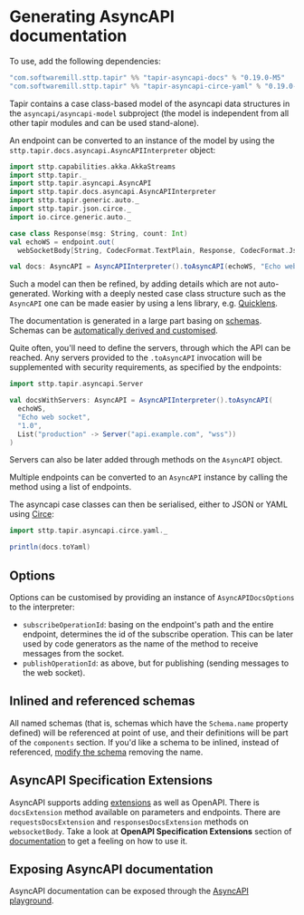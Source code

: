 # Generating AsyncAPI documentation

To use, add the following dependencies:

```scala
"com.softwaremill.sttp.tapir" %% "tapir-asyncapi-docs" % "0.19.0-M5"
"com.softwaremill.sttp.tapir" %% "tapir-asyncapi-circe-yaml" % "0.19.0-M5"
```

Tapir contains a case class-based model of the asyncapi data structures in the `asyncapi/asyncapi-model` subproject (the
model is independent from all other tapir modules and can be used stand-alone).
 
An endpoint can be converted to an instance of the model by using the `sttp.tapir.docs.asyncapi.AsyncAPIInterpreter` 
object:

```scala
import sttp.capabilities.akka.AkkaStreams
import sttp.tapir._
import sttp.tapir.asyncapi.AsyncAPI
import sttp.tapir.docs.asyncapi.AsyncAPIInterpreter
import sttp.tapir.generic.auto._
import sttp.tapir.json.circe._
import io.circe.generic.auto._

case class Response(msg: String, count: Int)
val echoWS = endpoint.out(
  webSocketBody[String, CodecFormat.TextPlain, Response, CodecFormat.Json](AkkaStreams))

val docs: AsyncAPI = AsyncAPIInterpreter().toAsyncAPI(echoWS, "Echo web socket", "1.0")
```

Such a model can then be refined, by adding details which are not auto-generated. Working with a deeply nested case 
class structure such as the `AsyncAPI` one can be made easier by using a lens library, e.g. [Quicklens](https://github.com/adamw/quicklens).

The documentation is generated in a large part basing on [schemas](endpoint/codecs.md#schemas). Schemas can be
[automatically derived and customised](endpoint/customtypes.md#schema-derivation).

Quite often, you'll need to define the servers, through which the API can be reached. Any servers provided to the 
`.toAsyncAPI` invocation will be supplemented with security requirements, as specified by the endpoints:

```scala
import sttp.tapir.asyncapi.Server

val docsWithServers: AsyncAPI = AsyncAPIInterpreter().toAsyncAPI(
  echoWS, 
  "Echo web socket", 
  "1.0",
  List("production" -> Server("api.example.com", "wss"))
)
```

Servers can also be later added through methods on the `AsyncAPI` object.

Multiple endpoints can be converted to an `AsyncAPI` instance by calling the method using a list of endpoints.

The asyncapi case classes can then be serialised, either to JSON or YAML using [Circe](https://circe.github.io/circe/):

```scala
import sttp.tapir.asyncapi.circe.yaml._

println(docs.toYaml)
```

## Options

Options can be customised by providing an instance of `AsyncAPIDocsOptions` to the interpreter:

* `subscribeOperationId`: basing on the endpoint's path and the entire endpoint, determines the id of the subscribe 
  operation. This can be later used by code generators as the name of the method to receive messages from the socket.
* `publishOperationId`: as above, but for publishing (sending messages to the web socket).

## Inlined and referenced schemas

All named schemas (that is, schemas which have the `Schema.name` property defined) will be referenced at point of
use, and their definitions will be part of the `components` section. If you'd like a schema to be inlined, instead
of referenced, [modify the schema](../endpoint/schemas.md) removing the name.

## AsyncAPI Specification Extensions

AsyncAPI supports adding [extensions](https://www.asyncapi.com/docs/specifications/2.0.0#specificationExtensions)
as well as OpenAPI. There is `docsExtension` method available on parameters and endpoints. There are
`requestsDocsExtension` and `responsesDocsExtension` methods on `websocketBody`. Take a look at
**OpenAPI Specification Extensions** section of [documentation](../docs/openapi.md) to get a feeling on how to use it.

## Exposing AsyncAPI documentation

AsyncAPI documentation can be exposed through the [AsyncAPI playground](https://playground.asyncapi.io).